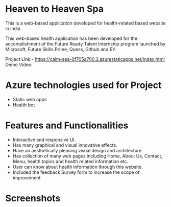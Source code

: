 # Heaven to Heaven Spa
This is a web-based application developed for health-related based website in india

This web-based health application has been developed for the accomplishment of the Future Ready Talent Internship program launched by Microsoft, Future Skills Prime, Quess, Github and EY.

Project Link:- https://calm-sea-0f705a700.3.azurestaticapps.net/index.html
Demo Video:

# Azure technologies used for Project
* Static web apps
* Health bot

# Features and Functionalities
* Interactive and responsive UI.
* Has many graphical and visual innovative effects.
* Have an aesthetically pleasing visual design and architecture.
* Has collection of many web pages including Home, About Us, Contact, Menu, health topics and health related information etc.
* User can know about health information through this website.
* Included the feedback Survey form to increase the scope of improvement

# Screenshots
